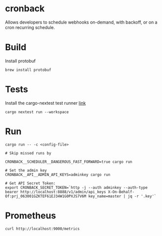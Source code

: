 # cronback

Allows developers to schedule webhooks on-demand, with backoff, or on a cron recurring schedule.

# Build

Install protobuf

```
brew install protobuf
```

# Tests

Install the cargo-nextest test runner [link](https://nexte.st/book/installation.html)
```
cargo nextest run --workspace
```

# Run

```
cargo run -- -c <config-file>

# Skip missed runs by

CRONBACK__SCHEDULER__DANGEROUS_FAST_FORWARD=true cargo run

# Set the admin key
CRONBACK__API__ADMIN_API_KEYS=adminkey cargo run

# Get API Secret Token:
export CRONBACK_SECRET_TOKEN=`http -j --auth adminkey --auth-type bearer http://localhost:8888/v1/admin/api_keys X-On-Behalf-Of:prj_063001GZKTEF61EJ34W1G0PXJS7V6M key_name=master | jq -r '.key'`

```

# Prometheus

```
curl http://localhost:9000/metrics
```
